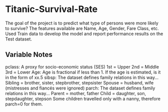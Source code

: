 # Titanic-Survival-Rate
The goal of the project is to predict what type of persons were more likely to survive?
The features available are Name, Age, Gender, Fare Class, etc.
Used Train data to develop the model and report performance results on the Test dataset.

## Variable Notes
pclass: A proxy for socio-economic status (SES)
1st = Upper
2nd = Middle
3rd = Lower
Age: Age is fractional if less than 1. If the age is estimated, is it in the form of xx.5
sibsp: The dataset defines family relations in this way...
Sibling = brother, sister, stepbrother, stepsister
Spouse = husband, wife (mistresses and fiancés were ignored)
parch: The dataset defines family relations in this way...
Parent = mother, father
Child = daughter, son, stepdaughter, stepson
Some children travelled only with a nanny, therefore parch=0 for them.
